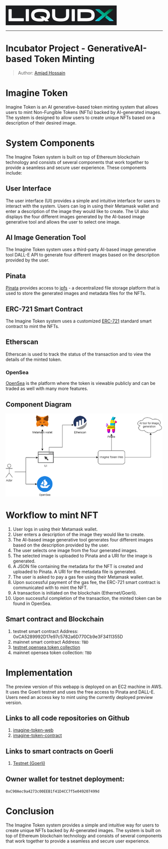 ![LiquidXLogo.png](./img/LiquidXLogoDarkBg.png)

---

# Incubator Project - GenerativeAI-based Token Minting

> Author: [Amjad Hossain](https://www.linkedin.com/in/md-amjad-hossain-rahat/)

# Imagine Token
Imagine Token is an AI generative-based token minting system that allows users to mint Non-Fungible Tokens (NFTs) backed by AI-generated images. The system is designed to allow users to create unique NFTs based on a description of their desired image.

# System Components

The Imagine Token system is built on top of Ethereum blockchain technology and consists of several components that work together to provide a seamless and secure user experience. These components include:

## User Interface
The user interface (UI) provides a simple and intuitive interface for users to interact with the system. Users can log in using their Metamask wallet and enter a description of the image they would like to create. The UI also displays the four different images generated by the AI-based image generative tool and allows the user to select one image.

## AI Image Generation Tool
The Imagine Token system uses a third-party AI-based image generative tool DALL-E API to generate four different images based on the description provided by the user.

## Pinata
[Pinata](https://www.pinata.cloud/) provides access to [ipfs](https://docs.ipfs.tech/concepts/what-is-ipfs/) - a decentralized file storage platform that is used to store the generated images and metadata files for the NFTs.

## ERC-721 Smart Contract
The Imagine Token system uses a customized [ERC-721](https://eips.ethereum.org/EIPS/eip-721) standard smart contract to mint the NFTs.

## Etherscan
Etherscan is used to track the status of the transaction and to view the details of the minted token.

### OpenSea
[OpenSea](https://opensea.io/) is the platform where the token is viewable publicly and can be traded as well with many more features.

## Component Diagram
![component-diagram](./img/imagine_token.component-diagram.png)

# Workflow to mint NFT
1. User logs in using their Metamask wallet.
2. User enters a description of the image they would like to create.
3. The AI-based image generative tool generates four different images based on the description provided by the user.
4. The user selects one image from the four generated images.
5. The selected image is uploaded to Pinata and a URI for the image is generated.
6. A JSON file containing the metadata for the NFT is created and uploaded to Pinata. A URI for the metadata file is generated.
7. The user is asked to pay a gas fee using their Metamask wallet.
8. Upon successful payment of the gas fee, the ERC-721 smart contract is communicated with to mint the NFT.
9. A transaction is initiated on the blockchain (Ethernet/Goerli).
10. Upon successful completion of the transaction, the minted token can be found in OpenSea.

## Smart contract and Blockchain
1. testnet smart contract  Address: 0xCA5289992D17e97c5782a6D770Cb9e3F3411355D
2. mainnet smart contract  Address: `TBD`
3. [testnet opensea token collection](https://testnets.opensea.io/collection/imagine-token)
4. mainnet opensea token collection: `TBD`

# Implementation
The preview version of this webapp is deployed on an EC2 machine in AWS.  It uses the Goerli testnet and uses the free access to Pinata and DALL-E. Users need an access key to mint using the currently deployed preview version. 

## Links to all code repositories on Github
1. [imagine-token-web](https://github.com/LiquidX-Studio/imagine-token-web)
2. [imagine-token-contract](https://github.com/LiquidX-Studio/imagine-token-contract)

## Links to smart contracts on Goerli
1. [Testnet (Goerli)](https://goerli.etherscan.io/address/0xCA5289992D17e97c5782a6D770Cb9e3F3411355D#code)

## Owner wallet for testnet deployment:
`0xC90Aec9a4273c00EEB1f41D4CC7f5e049207499d`

# Conclusion
The Imagine Token system provides a simple and intuitive way for users to create unique NFTs backed by AI-generated images. The system is built on top of Ethereum blockchain technology and consists of several components that work together to provide a seamless and secure user experience.


